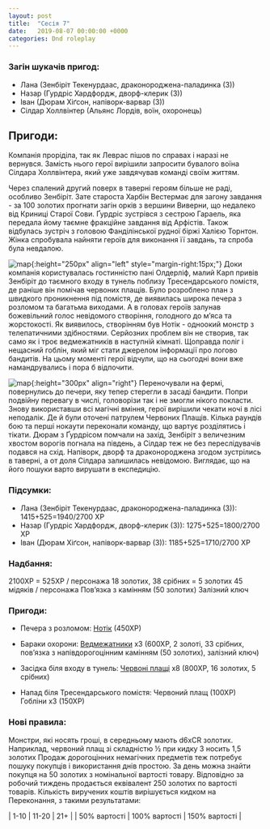 ```yaml
---
layout: post
title:  "Сесія 7"
date:   2019-08-07 00:00:00 +0000
categories: Dnd roleplay
---
```

### Загін шукачів пригод:
* Лана (Зенбіріт Текенурдаас, драконороджена-паладинка (3))
* Назар (Гурдріс Хардфордж, дворф-клерик (3))
* Іван (Дюрам Хіґсон, напіворк-варвар (3))
* Сілдар Холлвінтер (Альянс Лордів, воїн, охоронець)


## Пригоди:
Компанія проріділа, так як Леврас пішов по справах і наразі не вернувся. Замість нього герої вирішили запросити бувалого воїна Сілдара Холлвінтера, який уже завдячував команді своїм життям.

Через спалений другий поверх в таверні героям більше не раді, особливо Зенбіріт. Зате староста Харбін Вестермає для загону завдання - за 100 золотих прогнати загін орків з вершини Виверни, що недалеко від Криниці Старої Сови. Ґурдріс зустрівся з сестрою Гараель, яка передала йому таємне фракційне завдання від Арфістів. Також відбулась зустріч з головою Фанділінської рудної біржі Халією Торнтон. Жінка спробувала найняти героїв для виконання її завдань, та спроба була невдалою.

![map](./../../../../../assets/images/s7/1.png){:height="250px" align="left" style="margin-right:15px;"}
Доки компанія користувалась гостинністю пані Олдерліф, малий Карп привів Зенбіріт до таємного входу в тунель поблизу Тресендарського помістя, де раніше він помічав червоних плащів. Було розроблено план з швидкого проникнення під помістя, де виявилась широка печера з розломом та багатьма виходами. А в головах героїв залунав божевільний голос невідомого створіння, голодного до м’яса та жорстокості. Як виявилось, створінням був Нотік - одноокий монстр з телепатичними здібностями. Серйозних проблем він не створив, так само як і троє ведмежатників в наступній кімнаті. Щоправда поліг і нещасний гоблін, який міг стати джерелом інформації про логово бандитів. На цьому моменті герої відчули, що на сьогодні вони вже намандрувались і пора б відпочити.

![map](./../../../../../assets/images/s7/2.png){:height="300px" align="right"}
Переночували на фермі, повернулись до печери, яку тепер стерегли в засаді бандити. Попри подвійну перевагу в числі, головорізи так і не змогли нікого покласти. Знову використавши всі магічні вміння, герої вирішили чекати ночі в лісі неподалік. Де й були оточені патрулем Червоних Плащів. Кілька раундів бою та перші нокаути переконали команду, що вартує розділятись і тікати. Дюрам з Ґурдрісом помчали на захід, Зенбіріт з величезним хвостом ворогів погнала на південь, а Сілдар теж не без переслідувачів подався на схід. Напіворк, дворф та драконороджена згодом зустрілись в таверні, а от доля Сілдара залишилась невідомою. Виглядає, що на його пошуки варто вирушати в експедицію.





### Підсумки: 
* Лана (Зенбіріт Текенурдаас, драконороджена-паладинка (3)): 1415+525=1940/2700 XP
* Назар (Гурдріс Хардфордж, дворф-клерик (3)): 1275+525=1800/2700 ХР
* Іван (Дюрам Хіґсон, напіворк-варвар (3)): 1185+525=1710/2700 ХР

### Надбання:
2100ХР = 525ХР / персонажа
18 золотих, 38 срібних = 5 золотих 45 мідяків / персонажа
Пов’язка з камінням (50 золотих)
Залізний ключ

### Пригоди:
* Печера з розломом:
[Нотік](https://www.dndbeyond.com/monsters/nothic) (450ХР)

* Бараки охорони:
[Ведмежатники](https://www.dndbeyond.com/monsters/bugbear)  х3 (600ХР, 2 золоті, 33 срібних, пов’язка з напівдорогоцінним камінням (50 золотих), залізний ключ)

* Засідка біля входу в тунель:
[Червоні плащі](http://www.jsigvard.com/dnd/monster.php?m=Redbrand%20Ruffian)  х8 (800ХР, 16 золотих, 5 срібних)

* Напад біля Тресендарського помістя:
Червоний плащ (100ХР)
Гобліни х3 (150ХР)

### Нові правила:
Монстри, які носять гроші, в середньому мають d6хCR золотих. Наприклад, червоний плащ зі складністю ½ при кидку 3 носить 1,5 золотих
Продаж дорогоцінних немагічних предметів теж потребує пошуку покупців і використання днів простою. За день можна знайти покупця на 50 золотих з номінальної вартості товару. Відповідно за робочий тиждень продається еквівалент 250 золотих по вартості товарів. Кількість виручених коштів вирішується кидком на Переконання, з такими результатами:

| 1-10 | 11-20 | 21+ |
| 50% вартості | 100% вартості | 150% вартості |

